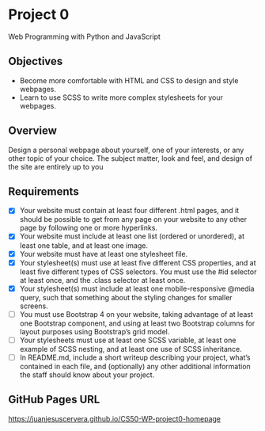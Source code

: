 # Project 0

Web Programming with Python and JavaScript

## Objectives

  - Become more comfortable with HTML and CSS to design and style webpages.
  - Learn to use SCSS to write more complex stylesheets for your webpages.

## Overview

  Design a personal webpage about yourself, one of your interests, or any other topic of your choice. The subject matter, look and feel, and design of the site are entirely up to you

## Requirements

  - [x] Your website must contain at least four different .html pages, and it should be possible to get from any page on your website to any other page by following one or more hyperlinks.
  - [x] Your website must include at least one list (ordered or unordered), at least one table, and at least one image.
  - [x] Your website must have at least one stylesheet file.
  - [x] Your stylesheet(s) must use at least five different CSS properties, and at least five different types of CSS selectors. You must use the #id selector at least once, and the .class selector at least once.
  - [X] Your stylesheet(s) must include at least one mobile-responsive @media query, such that something about the styling changes for smaller screens.
  - [ ] You must use Bootstrap 4 on your website, taking advantage of at least one Bootstrap component, and using at least two Bootstrap columns for layout purposes using Bootstrap’s grid model.
  - [ ] Your stylesheets must use at least one SCSS variable, at least one example of SCSS nesting, and at least one use of SCSS inheritance.
  - [ ] In README.md, include a short writeup describing your project, what’s contained in each file, and (optionally) any other additional information the staff should know about your project.

## GitHub Pages URL

  https://juanjesuscervera.github.io/CS50-WP-project0-homepage
